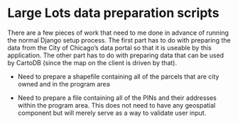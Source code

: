 # Large Lots data preparation scripts

There are a few pieces of work that need to me done in advance of running the
normal Django setup process. The first part has to do with preparing the data
from the City of Chicago’s data portal so that it is useable by this
application. The other part has to do with preparing data that can be used by
CartoDB (since the map on the client is driven by that).

* Need to prepare a shapefile containing all of the parcels that are city owned
and in the program area

* Need to prepare a file containing all of the PINs and their addresses within
the program area. This does not need to have any geospatial component but will
merely serve as a way to validate user input.


